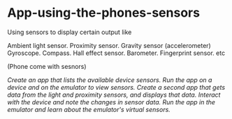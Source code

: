# App-using-the-phones-sensors
Using sensors to display certain output like

Ambient light sensor.
Proximity sensor.
Gravity sensor (accelerometer)
Gyroscope.
Compass.
Hall effect sensor.
Barometer.
Fingerprint sensor. etc

(Phone come with sesnors)


*Create an app that lists the available device sensors.
Run the app on a device and on the emulator to view sensors.
Create a second app that gets data from the light and proximity sensors, and displays that data.
Interact with the device and note the changes in sensor data.
Run the app in the emulator and learn about the emulator's virtual sensors.*
